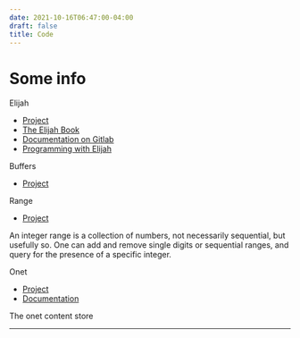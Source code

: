 ```yaml
---
date: 2021-10-16T06:47:00-04:00
draft: false
title: Code
---
```


# Some info

Elijah

* [Project](https://gitlab.com/elijah-team/elijah-lang/)
* [The Elijah Book](https://tripleo1.github.io/elijjah-book/)
* [Documentation on Gitlab](https://elijah-team.gitlab.io/elijah-lang/)
* [Programming with Elijah](https://elijah-team.github.io/programming-with-elijah/)

Buffers

* [Project](https://gitlab.com/tripleo1/buffers)

Range

* [Project](https://gitlab.com/Tripleo/range)

An integer range is a collection of numbers, not necessarily sequential, but usefully so.
One can add and remove single digits or sequential ranges, and query for the presence of
a specific integer.

Onet

* [Project](https://github.com/onet-team/onet)
* [Documentation](https://onet-team.github.io/onet/)

The onet content store

---
